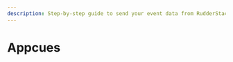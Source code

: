```yaml
---
description: Step-by-step guide to send your event data from RudderStack to Appcues
---
```


# Appcues


